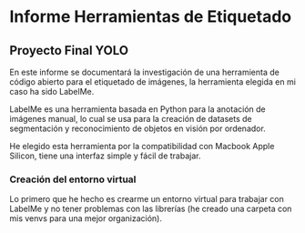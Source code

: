 # Informe Herramientas de Etiquetado
## Proyecto Final YOLO

En este informe se documentará la investigación de una herramienta de código abierto para el etiquetado de imágenes, la herramienta elegida en mi caso ha sido LabelMe.

LabelMe es una herramienta basada en Python para la anotación de imágenes manual, lo cual se usa para la creación de datasets de segmentación y reconocimiento de objetos en visión por ordenador.

He elegido esta herramienta por la compatibilidad con Macbook Apple Silicon, tiene una interfaz simple y fácil de trabajar. 

### Creación del entorno virtual

Lo primero que he hecho es crearme un entorno virtual para trabajar con LabelMe y no tener problemas con las librerías (he creado una carpeta con mis venvs para una mejor organización).
